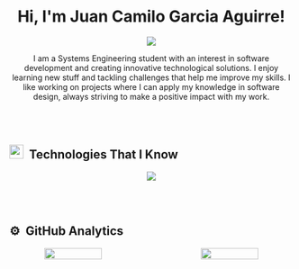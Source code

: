 <h1 align="center">
Hi, I'm Juan Camilo Garcia Aguirre!
</h1>

<p align="center">
	<a href="https://github.com/Bouaskaoun">
		<img src="https://readme-typing-svg.herokuapp.com?lines=Systems+Engineering+Student;Java+Developer;Always+Learning+New+Stuff;Good+Vibes+Only;&center=true&width=380&height=45">
	</a>
</p>

<div>
<p align="center">
I am a Systems Engineering student with an interest in software development and creating innovative technological solutions. I enjoy learning new stuff and tackling challenges that help me improve my skills. I like working on projects where I can apply my knowledge in software design, always striving to make a positive impact with my work.
</p>
</div>

<br><br>

## <img src="https://media2.giphy.com/media/QssGEmpkyEOhBCb7e1/giphy.gif?cid=ecf05e47a0n3gi1bfqntqmob8g9aid1oyj2wr3ds3mg700bl&rid=giphy.gif" width="25"> <b>&nbsp;Technologies That I Know</b>

<p align="center">
  <a href="https://skillicons.dev">
    <img src="https://skillicons.dev/icons?i=java,spring,idea,py,vscode,postgres,azure,github,git,docker,postman&perline=15" />
  </a>
</p>

<br><br>

## ⚙️ &nbsp;GitHub Analytics

<p align="center" style="display: flex; justify-content: space-between; gap: 20px;">
    <img src="https://github-readme-stats-eight-theta.vercel.app/api?username=CamiloGarcia09&show_icons=true&theme=algolia&include_all_commits=true&count_private=true" 
         style="width: 45%; height: auto;">
    <img src="https://github-readme-stats-eight-theta.vercel.app/api/top-langs/?username=CamiloGarcia09&layout=compact&langs_count=8&theme=algolia"
         style="width: 45%; height: auto;">
</p>

